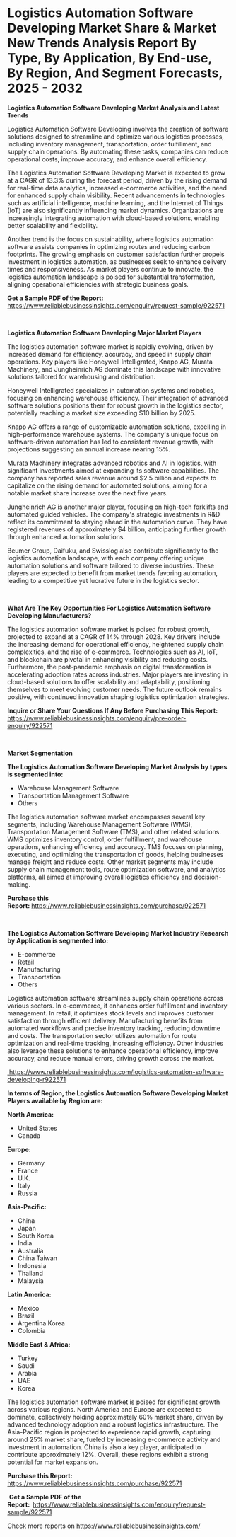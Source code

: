 <p><h1>Logistics Automation Software Developing Market Share & Market New Trends Analysis Report By Type, By Application, By End-use, By Region, And Segment Forecasts, 2025 - 2032</h1></p><p><strong>Logistics Automation Software Developing Market Analysis and Latest Trends</strong></p>
<p><p>Logistics Automation Software Developing involves the creation of software solutions designed to streamline and optimize various logistics processes, including inventory management, transportation, order fulfillment, and supply chain operations. By automating these tasks, companies can reduce operational costs, improve accuracy, and enhance overall efficiency.</p><p>The Logistics Automation Software Developing Market is expected to grow at a CAGR of 13.3% during the forecast period, driven by the rising demand for real-time data analytics, increased e-commerce activities, and the need for enhanced supply chain visibility. Recent advancements in technologies such as artificial intelligence, machine learning, and the Internet of Things (IoT) are also significantly influencing market dynamics. Organizations are increasingly integrating automation with cloud-based solutions, enabling better scalability and flexibility.</p><p>Another trend is the focus on sustainability, where logistics automation software assists companies in optimizing routes and reducing carbon footprints. The growing emphasis on customer satisfaction further propels investment in logistics automation, as businesses seek to enhance delivery times and responsiveness. As market players continue to innovate, the logistics automation landscape is poised for substantial transformation, aligning operational efficiencies with strategic business goals.</p></p>
<p><strong>Get a Sample PDF of the Report:&nbsp;</strong> <a href="https://www.reliablebusinessinsights.com/enquiry/request-sample/922571?utm_campaign=3003&utm_medium=2&utm_source=Github&utm_content=ia&utm_term=07032025&utm_id=logistics-automation-software-developing">https://www.reliablebusinessinsights.com/enquiry/request-sample/922571</a></p>
<p>&nbsp;</p>
<p><strong>Logistics Automation Software Developing Major Market Players</strong></p>
<p><p>The logistics automation software market is rapidly evolving, driven by increased demand for efficiency, accuracy, and speed in supply chain operations. Key players like Honeywell Intelligrated, Knapp AG, Murata Machinery, and Jungheinrich AG dominate this landscape with innovative solutions tailored for warehousing and distribution.</p><p>Honeywell Intelligrated specializes in automation systems and robotics, focusing on enhancing warehouse efficiency. Their integration of advanced software solutions positions them for robust growth in the logistics sector, potentially reaching a market size exceeding $10 billion by 2025.</p><p>Knapp AG offers a range of customizable automation solutions, excelling in high-performance warehouse systems. The company's unique focus on software-driven automation has led to consistent revenue growth, with projections suggesting an annual increase nearing 15%. </p><p>Murata Machinery integrates advanced robotics and AI in logistics, with significant investments aimed at expanding its software capabilities. The company has reported sales revenue around $2.5 billion and expects to capitalize on the rising demand for automated solutions, aiming for a notable market share increase over the next five years.</p><p>Jungheinrich AG is another major player, focusing on high-tech forklifts and automated guided vehicles. The company's strategic investments in R&D reflect its commitment to staying ahead in the automation curve. They have registered revenues of approximately $4 billion, anticipating further growth through enhanced automation solutions.</p><p>Beumer Group, Daifuku, and Swisslog also contribute significantly to the logistics automation landscape, with each company offering unique automation solutions and software tailored to diverse industries. These players are expected to benefit from market trends favoring automation, leading to a competitive yet lucrative future in the logistics sector.</p></p>
<p>&nbsp;</p>
<p><strong>What Are The Key Opportunities For Logistics Automation Software Developing Manufacturers?</strong></p>
<p><p>The logistics automation software market is poised for robust growth, projected to expand at a CAGR of 14% through 2028. Key drivers include the increasing demand for operational efficiency, heightened supply chain complexities, and the rise of e-commerce. Technologies such as AI, IoT, and blockchain are pivotal in enhancing visibility and reducing costs. Furthermore, the post-pandemic emphasis on digital transformation is accelerating adoption rates across industries. Major players are investing in cloud-based solutions to offer scalability and adaptability, positioning themselves to meet evolving customer needs. The future outlook remains positive, with continued innovation shaping logistics optimization strategies.</p></p>
<p><strong>Inquire or Share Your Questions If Any Before Purchasing This Report:</strong> <a href="https://www.reliablebusinessinsights.com/enquiry/pre-order-enquiry/922571?utm_campaign=3003&utm_medium=2&utm_source=Github&utm_content=ia&utm_term=07032025&utm_id=logistics-automation-software-developing">https://www.reliablebusinessinsights.com/enquiry/pre-order-enquiry/922571</a></p>
<p>&nbsp;</p>
<p><strong>Market Segmentation</strong></p>
<p><strong>The Logistics Automation Software Developing Market Analysis by types is segmented into:</strong></p>
<p><ul><li>Warehouse Management Software</li><li>Transportation Management Software</li><li>Others</li></ul></p>
<p><p>The logistics automation software market encompasses several key segments, including Warehouse Management Software (WMS), Transportation Management Software (TMS), and other related solutions. WMS optimizes inventory control, order fulfillment, and warehouse operations, enhancing efficiency and accuracy. TMS focuses on planning, executing, and optimizing the transportation of goods, helping businesses manage freight and reduce costs. Other market segments may include supply chain management tools, route optimization software, and analytics platforms, all aimed at improving overall logistics efficiency and decision-making.</p></p>
<p><strong>Purchase this Report:&nbsp;</strong><a href="https://www.reliablebusinessinsights.com/purchase/922571?utm_campaign=3003&utm_medium=2&utm_source=Github&utm_content=ia&utm_term=07032025&utm_id=logistics-automation-software-developing">https://www.reliablebusinessinsights.com/purchase/922571</a></p>
<p>&nbsp;</p>
<p><strong>The Logistics Automation Software Developing Market Industry Research by Application is segmented into:</strong></p>
<p><ul><li>E-commerce</li><li>Retail</li><li>Manufacturing</li><li>Transportation</li><li>Others</li></ul></p>
<p><p>Logistics automation software streamlines supply chain operations across various sectors. In e-commerce, it enhances order fulfillment and inventory management. In retail, it optimizes stock levels and improves customer satisfaction through efficient delivery. Manufacturing benefits from automated workflows and precise inventory tracking, reducing downtime and costs. The transportation sector utilizes automation for route optimization and real-time tracking, increasing efficiency. Other industries also leverage these solutions to enhance operational efficiency, improve accuracy, and reduce manual errors, driving growth across the market.</p></p>
<p><a href="https://www.reliablebusinessinsights.com/logistics-automation-software-developing-r922571?utm_campaign=3003&utm_medium=2&utm_source=Github&utm_content=ia&utm_term=07032025&utm_id=logistics-automation-software-developing">&nbsp;https://www.reliablebusinessinsights.com/logistics-automation-software-developing-r922571</a></p>
<p><strong>In terms of Region, the Logistics Automation Software Developing Market Players available by Region are:</strong></p>
<p>
    <p> <strong> North America: </strong>
        <ul>
            <li>United States</li>
            <li>Canada</li>
        </ul>
        </p> 
    <p> <strong> Europe: </strong>
        <ul>
            <li>Germany</li>
            <li>France</li>
            <li>U.K.</li>
            <li>Italy</li>
            <li>Russia</li>
        </ul>
        </p> 
    <p> <strong> Asia-Pacific: </strong>
        <ul>
            <li>China</li>
            <li>Japan</li>
            <li>South Korea</li>
            <li>India</li>
            <li>Australia</li>
            <li>China Taiwan</li>
            <li>Indonesia</li>
            <li>Thailand</li>
            <li>Malaysia</li>
        </ul>
        </p> 
    <p> <strong> Latin America: </strong>
        <ul>
            <li>Mexico</li>
            <li>Brazil</li>
            <li>Argentina Korea</li>
            <li>Colombia</li>
        </ul>
        </p> 
    <p> <strong> Middle East & Africa: </strong>
        <ul>
            <li>Turkey</li>
            <li>Saudi</li>
            <li>Arabia</li>
            <li>UAE</li>
            <li>Korea</li>
        </ul>
    </p>
    </p>
<p><p>The logistics automation software market is poised for significant growth across various regions. North America and Europe are expected to dominate, collectively holding approximately 60% market share, driven by advanced technology adoption and a robust logistics infrastructure. The Asia-Pacific region is projected to experience rapid growth, capturing around 25% market share, fueled by increasing e-commerce activity and investment in automation. China is also a key player, anticipated to contribute approximately 12%. Overall, these regions exhibit a strong potential for market expansion.</p></p>
<p><strong>Purchase this Report: </strong><a href="https://www.reliablebusinessinsights.com/purchase/922571?utm_campaign=3003&utm_medium=2&utm_source=Github&utm_content=ia&utm_term=07032025&utm_id=logistics-automation-software-developing">https://www.reliablebusinessinsights.com/purchase/922571</a></p>
<p>&nbsp;<strong>Get a Sample PDF of the Report:&nbsp;&nbsp;</strong><a href="https://www.reliablebusinessinsights.com/enquiry/request-sample/922571?utm_campaign=3003&utm_medium=2&utm_source=Github&utm_content=ia&utm_term=07032025&utm_id=logistics-automation-software-developing">https://www.reliablebusinessinsights.com/enquiry/request-sample/922571</a></p>
<p><strong></strong></p>
<p>Check more reports on <a href="https://www.reliablebusinessinsights.com/?utm_campaign=3003&utm_medium=2&utm_source=Github&utm_content=ia&utm_term=07032025&utm_id=logistics-automation-software-developing">https://www.reliablebusinessinsights.com/</a></p>